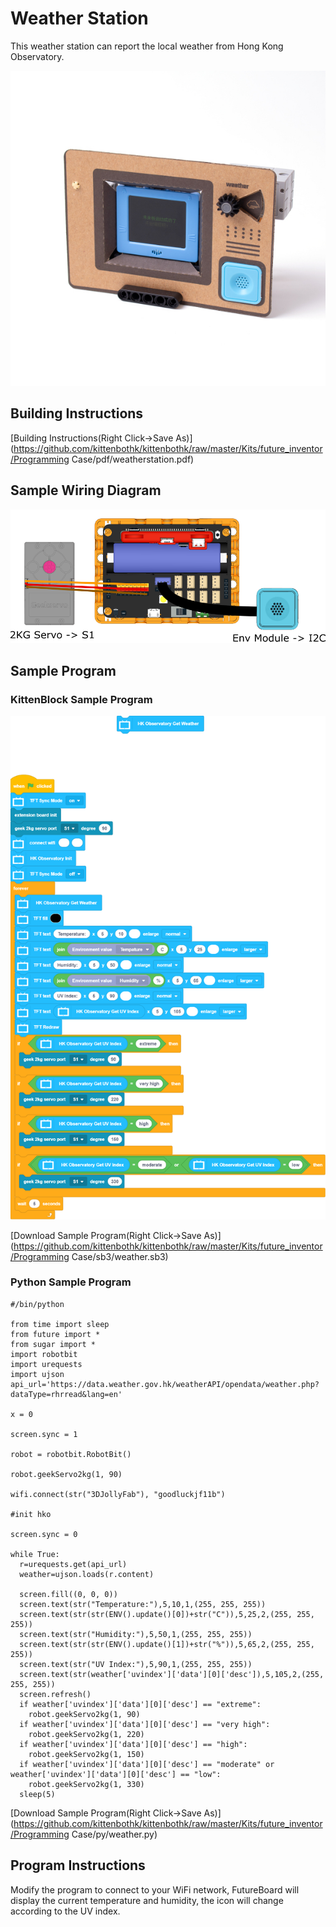 # Weather Station

This weather station can report the local weather from Hong Kong Observatory.

![](../images/weatherstation.jpg)

## Building Instructions

[Building Instructions(Right Click->Save As)](https://github.com/kittenbothk/kittenbothk/raw/master/Kits/future_inventor/Programming Case/pdf/weatherstation.pdf)

## Sample Wiring Diagram

![](../images/weatherstation_wire.png)

## Sample Program

### KittenBlock Sample Program

![](../images/weatherstation_code.png)

[Download Sample Program(Right Click->Save As)](https://github.com/kittenbothk/kittenbothk/raw/master/Kits/future_inventor/Programming Case/sb3/weather.sb3)

### Python Sample Program

    #/bin/python
    
    from time import sleep
    from future import *
    from sugar import *
    import robotbit
    import urequests
    import ujson
    api_url='https://data.weather.gov.hk/weatherAPI/opendata/weather.php?dataType=rhrread&lang=en'
    
    x = 0
    
    screen.sync = 1
    
    robot = robotbit.RobotBit()
    
    robot.geekServo2kg(1, 90)
    
    wifi.connect(str("3DJollyFab"), "goodluckjf11b")
    
    #init hko
    
    screen.sync = 0
    
    while True:
      r=urequests.get(api_url)
      weather=ujson.loads(r.content)
      
      screen.fill((0, 0, 0))
      screen.text(str("Temperature:"),5,10,1,(255, 255, 255))
      screen.text(str(str(ENV().update()[0])+str("C")),5,25,2,(255, 255, 255))
      screen.text(str("Humidity:"),5,50,1,(255, 255, 255))
      screen.text(str(str(ENV().update()[1])+str("%")),5,65,2,(255, 255, 255))
      screen.text(str("UV Index:"),5,90,1,(255, 255, 255))
      screen.text(str(weather['uvindex']['data'][0]['desc']),5,105,2,(255, 255, 255))
      screen.refresh()
      if weather['uvindex']['data'][0]['desc'] == "extreme":
        robot.geekServo2kg(1, 90)
      if weather['uvindex']['data'][0]['desc'] == "very high":
        robot.geekServo2kg(1, 220)
      if weather['uvindex']['data'][0]['desc'] == "high":
        robot.geekServo2kg(1, 150)
      if weather['uvindex']['data'][0]['desc'] == "moderate" or weather['uvindex']['data'][0]['desc'] == "low":
        robot.geekServo2kg(1, 330)
      sleep(5)

[Download Sample Program(Right Click->Save As)](https://github.com/kittenbothk/kittenbothk/raw/master/Kits/future_inventor/Programming Case/py/weather.py)

## Program Instructions

Modify the program to connect to your WiFi network, FutureBoard will display the current temperature and humidity, the icon will change according to the UV index.
